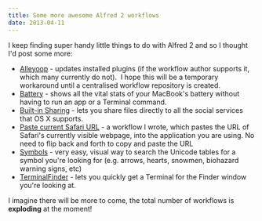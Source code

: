```yaml
---
title: Some more awesome Alfred 2 workflows
date: 2013-04-11
---
```


I keep finding super handy little things to do with Alfred 2 and so I thought I'd post some more:

-   [Alleyoop](http://www.alfredforum.com/topic/1582-alleyoop-update-alfred-workflows/?hl=alleyoop) - updates installed plugins (if the workflow author supports it, which many currently do not).  I hope this will be a temporary workaround until a centralised workflow repository is created.
-   [Battery](http://www.alfredforum.com/topic/1211-battery-view-summary-stats-about-your-laptop-battery/?hl=battery) - shows all the vital stats of your MacBook's battery without having to run an app or a Terminal command.
-   [Built-in Sharing](http://www.alfredforum.com/topic/1805-share-using-mountain-lion-built-in-sharing-version-17/?hl=%2Bbuilt+%2Bsharing) - lets you share files directly to all the social services that OS X supports.
-   [Paste current Safari URL](http://www.alfredforum.com/topic/1551-paste-current-url-from-safari-into-focussed-application/?hl=%2Bpaste+%2Bcurrent+%2Bsafari) - a workflow I wrote, which pastes the URL of Safari's currently visible webpage, into the application you are using. No need to flip back and forth to copy and paste the URL
-   [Symbols](https://github.com/bevesce/unicode-symbols-search/raw/master/Symbols.alfredworkflow) - very easy, visual way to search the Unicode tables for a symbol you're looking for (e.g. arrows, hearts, snowmen, biohazard warning signs, etc)
-   [TerminalFinder](https://github.com/LeEnno/alfred-terminalfinder/blob/master/TerminalFinder.alfredworkflow?raw=true) - lets you quickly get a Terminal for the Finder window you're looking at.

I imagine there will be more to come, the total number of workflows is **exploding** at the moment!
